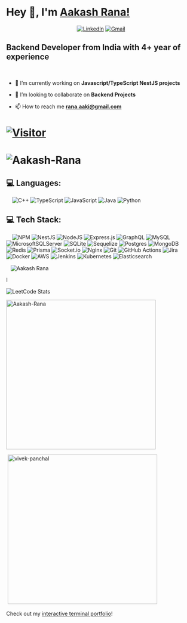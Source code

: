 
# Hey 👋, I'm [Aakash Rana!](https://www.linkedin.com/in/rana-aakash/)

<div align="center">

 <!---
[![portfolio](https://img.shields.io/badge/my_portfolio-000?style=for-the-badge&logo=ko-fi&logoColor=white)]()
--->
<a href="https://x.com/TheAkkiRana123" target="_blank"><img alt="" src="https://img.shields.io/badge/Twitter-000?logo=X&logoColor=ffffff&style=for-the-badge" style="vertical-align:center" /></a>
[![LinkedIn](https://img.shields.io/badge/LinkedIn-%230077B5.svg?style=for-the-badge&logo=LinkedIn&logoColor=white)](https://www.linkedin.com/in/rana-aakash/)
[![Gmail](https://img.shields.io/badge/Gmail-D14836?style=for-the-badge&logo=gmail&logoColor=white)](mailto:rana.aaki@gmail.com)
<!--- [![Instagram](https://img.shields.io/badge/Instagram-%23E4405F.svg?style=for-the-badge&logo=Instagram&logoColor=white)](https://www.instagram.com/) -->

</div>

## Backend Developer from India with 4+ year of experience
<br>

- 🌱 I’m currently working on **Javascript/TypeScript NestJS projects**

- 👯 I’m looking to collaborate on **Backend Projects**

- 📫 How to reach me **rana.aaki@gmail.com**

# [![Visitor](https://visitor-badge.laobi.icu/badge?page_id=Aakash-Rana)](https://github.com/Aakash-Rana)

# <img src="https://komarev.com/ghpvc/?username=Aakash-Rana&label=Profile%20views&color=0e75b6&style=flat" alt="Aakash-Rana" /> </p>


## 💻 Languages:
 &nbsp; &nbsp;
 ![C++](https://img.shields.io/badge/c++-%2300599C.svg?style=for-the-badge&logo=c%2B%2B&logoColor=white) ![TypeScript](https://img.shields.io/badge/typescript-%23007ACC.svg?style=for-the-badge&logo=typescript&logoColor=white) ![JavaScript](https://img.shields.io/badge/javascript-%23323330.svg?style=for-the-badge&logo=javascript&logoColor=%23F7DF1E) 
 ![Java](https://img.shields.io/badge/java-%23ED8B00.svg?style=for-the-badge&logo=openjdk&logoColor=white)
 ![Python](https://img.shields.io/badge/python-3670A0?style=for-the-badge&logo=python&logoColor=ffdd54)
 
## 💻 Tech Stack:
 &nbsp; &nbsp;
![NPM](https://img.shields.io/badge/NPM-%23CB3837.svg?style=for-the-badge&logo=npm&logoColor=white)
![NestJS](https://img.shields.io/badge/nestjs-%23E0234E.svg?style=for-the-badge&logo=nestjs&logoColor=white)
 ![NodeJS](https://img.shields.io/badge/node.js-6DA55F?style=for-the-badge&logo=node.js&logoColor=white) 
 ![Express.js](https://img.shields.io/badge/express.js-%23404d59.svg?style=for-the-badge&logo=express&logoColor=%2361DAFB)
  ![GraphQL](https://img.shields.io/badge/-GraphQL-E10098?style=for-the-badge&logo=graphql&logoColor=white) 
  ![MySQL](https://img.shields.io/badge/mysql-4479A1.svg?style=for-the-badge&logo=mysql&logoColor=white)
  ![MicrosoftSQLServer](https://img.shields.io/badge/Microsoft%20SQL%20Server-CC2927?style=for-the-badge&logo=microsoft%20sql%20server&logoColor=white)
  ![SQLite](https://img.shields.io/badge/sqlite-%2307405e.svg?style=for-the-badge&logo=sqlite&logoColor=white)
  	![Sequelize](https://img.shields.io/badge/Sequelize-52B0E7?style=for-the-badge&logo=Sequelize&logoColor=white)
 ![Postgres](https://img.shields.io/badge/postgres-%23316192.svg?style=for-the-badge&logo=postgresql&logoColor=white)
 ![MongoDB](https://img.shields.io/badge/MongoDB-%234ea94b.svg?style=for-the-badge&logo=mongodb&logoColor=white) 
 ![Redis](https://img.shields.io/badge/redis-%23DD0031.svg?style=for-the-badge&logo=redis&logoColor=white) ![Prisma](https://img.shields.io/badge/Prisma-3982CE?style=for-the-badge&logo=Prisma&logoColor=white) 
 ![Socket.io](https://img.shields.io/badge/Socket.io-black?style=for-the-badge&logo=socket.io&badgeColor=010101)
 ![Nginx](https://img.shields.io/badge/nginx-%23009639.svg?style=for-the-badge&logo=nginx&logoColor=white)
 ![Git](https://img.shields.io/badge/git-%23F05033.svg?style=for-the-badge&logo=git&logoColor=white)
  ![GitHub Actions](https://img.shields.io/badge/github%20actions-%232671E5.svg?style=for-the-badge&logo=githubactions&logoColor=white)
 ![Jira](https://img.shields.io/badge/jira-%230A0FFF.svg?style=for-the-badge&logo=jira&logoColor=white) 
 ![Docker](https://img.shields.io/badge/docker-%230db7ed.svg?style=for-the-badge&logo=docker&logoColor=white)  ![AWS](https://img.shields.io/badge/AWS-%23FF9900.svg?style=for-the-badge&logo=amazon-aws&logoColor=white)
 ![Jenkins](https://img.shields.io/badge/jenkins-%232C5263.svg?style=for-the-badge&logo=jenkins&logoColor=white)
![Kubernetes](https://img.shields.io/badge/kubernetes-%23326ce5.svg?style=for-the-badge&logo=kubernetes&logoColor=white)
![Elasticsearch](https://img.shields.io/badge/elasticsearch-%230377CC.svg?style=for-the-badge&logo=elasticsearch&logoColor=white)



<p>
 &nbsp; &nbsp;<img align="center" src="https://github-readme-streak-stats.herokuapp.com/?user=aakash-rana&theme=dark" alt="Aakash Rana" />
</p>
l

<!--<a href="https://www.leetcode.com/theakkirana" target="blank"><img align="center" src="https://raw.githubusercontent.com/rahuldkjain/github-profile-readme-generator/master/src/images/icons/Social/leet-code.svg" alt="aakash rana" height="30" width="40" /></a>-->
<!--</p>-->


![LeetCode Stats](https://leetcode.card.workers.dev/theakkirana?theme=forest&font=source_code_pro&extension=null)
<!--<p><img align="right" width="400" src="https://www.skillatwill.com/uploads/8G3SGfFk9dJiOcFfNWRNePT6odZ7Q3tGSvWWvHN9.gif" alt="vivek-panchal" /></p>-->

<p><img align="centre" width="400" src="https://github-readme-stats.vercel.app/api/top-langs?username=Aakash-Rana&show_icons=true&locale=en&layout=compact" alt="Aakash-Rana" /></p>

<!--<p><img align="centre" width="400" src="https://github-readme-streak-stats.herokuapp.com/?user=Aakash-Rana&" alt="Aakash-Rana" /></p>-->
<p>&nbsp;<img align="centre" width="400" src="https://github-readme-stats.vercel.app/api?username=Aakash-Rana&show_icons=true&locale=en" alt="vivek-panchal" /></p>

Check out my [interactive terminal portfolio](https://aakash-rana.github.io/Aakash-Rana/terminalPortfolio.html)!

